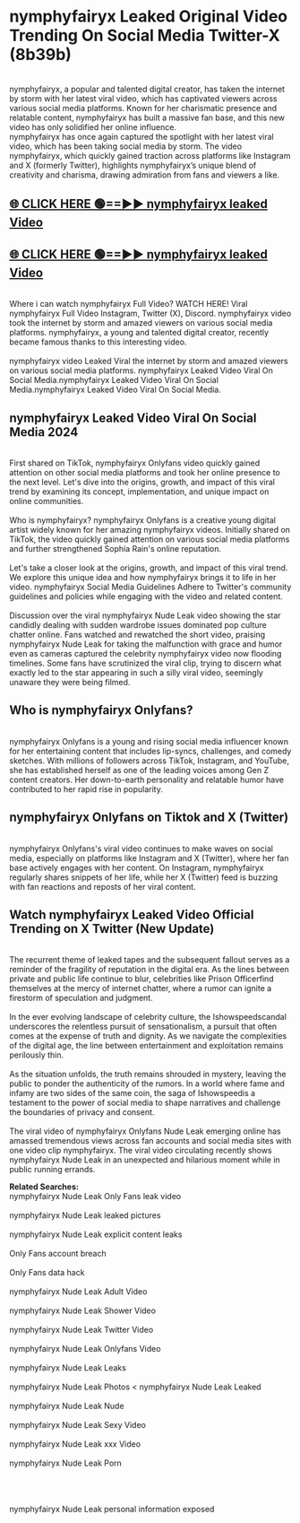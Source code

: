 # nymphyfairyx Leaked Original Video Trending On Social Media Twitter-X (8b39b)

<br>
nymphyfairyx, a popular and talented digital creator, has taken the internet by storm with her latest viral video, which has captivated viewers across various social media platforms. Known for her charismatic presence and relatable content, nymphyfairyx has built a massive fan base, and this new video has only solidified her online influence.
<br>
nymphyfairyx has once again captured the spotlight with her latest viral video, which has been taking social media by storm. The video nymphyfairyx, which quickly gained traction across platforms like Instagram and X (formerly Twitter), highlights nymphyfairyx’s unique blend of creativity and charisma, drawing admiration from fans and viewers a like.
<br>

## [🌐 CLICK HERE 🟢==►►  nymphyfairyx leaked Video ](https://onlyclips.site?title=nymphyfairyx&ref=git)

## [🌐 CLICK HERE 🟢==►►  nymphyfairyx leaked Video ](https://onlyclips.site?title=nymphyfairyx&ref=git)



<br>
Where i can watch nymphyfairyx Full Video? WATCH HERE! Viral nymphyfairyx Full Video Instagram, Twitter (X), Discord. nymphyfairyx video took the internet by storm and amazed viewers on various social media platforms. nymphyfairyx, a young and talented digital creator, recently became famous thanks to this interesting video.
<br><br>
nymphyfairyx video Leaked Viral the internet by storm and amazed viewers on various social media platforms. nymphyfairyx Leaked Video Viral On Social Media.nymphyfairyx Leaked Video Viral On Social Media.nymphyfairyx Leaked Video Viral On Social Media.
<br>

<h2>nymphyfairyx Leaked Video Viral On Social Media 2024</h2>
<br>
First shared on TikTok, nymphyfairyx Onlyfans video quickly gained attention on other social media platforms and took her online presence to the next level. Let's dive into the origins, growth, and impact of this viral trend by examining its concept, implementation, and unique impact on online communities.
<br><br>
Who is nymphyfairyx? nymphyfairyx Onlyfans is a creative young digital artist widely known for her amazing nymphyfairyx videos. Initially shared on TikTok, the video quickly gained attention on various social media platforms and further strengthened Sophia Rain's online reputation.
<br><br>
Let's take a closer look at the origins, growth, and impact of this viral trend. We explore this unique idea and how nymphyfairyx brings it to life in her video. nymphyfairyx Social Media Guidelines Adhere to Twitter's community guidelines and policies while engaging with the video and related content.
<br><br>
Discussion over the viral nymphyfairyx Nude Leak video showing the star candidly dealing with sudden wardrobe issues dominated pop culture chatter online. Fans watched and rewatched the short video, praising nymphyfairyx Nude Leak for taking the malfunction with grace and humor even as cameras captured the celebrity nymphyfairyx video now flooding timelines. Some fans have scrutinized the viral clip, trying to discern what exactly led to the star appearing in such a silly viral video, seemingly unaware they were being filmed.
<br>

<h2>Who is nymphyfairyx Onlyfans?</h2>
<br>
nymphyfairyx Onlyfans is a young and rising social media influencer known for her entertaining content that includes lip-syncs, challenges, and comedy sketches. With millions of followers across TikTok, Instagram, and YouTube, she has established herself as one of the leading voices among Gen Z content creators. Her down-to-earth personality and relatable humor have contributed to her rapid rise in popularity.
<br>
<h2>nymphyfairyx Onlyfans on Tiktok and X (Twitter)</h2>
<br>
nymphyfairyx Onlyfans's viral video continues to make waves on social media, especially on platforms like Instagram and X (Twitter), where her fan base actively engages with her content. On Instagram, nymphyfairyx regularly shares snippets of her life, while her X (Twitter) feed is buzzing with fan reactions and reposts of her viral content.
<br>
<h2>Watch nymphyfairyx Leaked Video Official Trending on X Twitter (New Update)</h2>
<br>
The recurrent theme of leaked tapes and the subsequent fallout serves as a reminder of the fragility of reputation in the digital era. As the lines between private and public life continue to blur, celebrities like Prison Officerfind themselves at the mercy of internet chatter, where a rumor can ignite a firestorm of speculation and judgment.
<br><br>
In the ever evolving landscape of celebrity culture, the Ishowspeedscandal underscores the relentless pursuit of sensationalism, a pursuit that often comes at the expense of truth and dignity. As we navigate the complexities of the digital age, the line between entertainment and exploitation remains perilously thin.
<br><br>
As the situation unfolds, the truth remains shrouded in mystery, leaving the public to ponder the authenticity of the rumors. In a world where fame and infamy are two sides of the same coin, the saga of Ishowspeedis a testament to the power of social media to shape narratives and challenge the boundaries of privacy and consent.
<br><br>
The viral video of nymphyfairyx Onlyfans Nude Leak emerging online has amassed tremendous views across fan accounts and social media sites with one video clip nymphyfairyx. The viral video circulating recently shows nymphyfairyx Nude Leak in an unexpected and hilarious moment while in public running errands.
<br>

<strong>Related Searches:</strong>
<br>
nymphyfairyx Nude Leak Only Fans leak video
<br><br>
nymphyfairyx Nude Leak leaked pictures
<br><br>
nymphyfairyx Nude Leak explicit content leaks
<br><br>
Only Fans account breach
<br><br>
Only Fans data hack
<br><br>
nymphyfairyx Nude Leak Adult Video
<br><br>
nymphyfairyx Nude Leak Shower Video
<br><br>
nymphyfairyx Nude Leak Twitter Video
<br><br>
nymphyfairyx Nude Leak Onlyfans Video
<br><br>
nymphyfairyx Nude Leak Leaks
<br><br>
nymphyfairyx Nude Leak Photos
<
nymphyfairyx Nude Leak Leaked
<br><br>
nymphyfairyx Nude Leak Nude
<br><br>
nymphyfairyx Nude Leak Sexy Video
<br><br>
nymphyfairyx Nude Leak xxx Video
<br><br>
nymphyfairyx Nude Leak Porn
<br><br>

<br><br>
nymphyfairyx Nude Leak personal information exposed